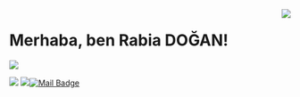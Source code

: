<img align='right' src="https://github-readme-stats.vercel.app/api?username=rabikkk&show_icons=true">

# Merhaba, ben Rabia DOĞAN! 

[![](https://img.shields.io/github/followers/cobanov?style=social)](https://www.github.com/rabikkk)


[![](https://img.shields.io/badge/linkedin-%230077B5.svg?&style=for-the-badge&logo=linkedin&logoColor=white)](https://www.linkedin.com/in/rabia-dogan-965439155/)
[![](https://img.shields.io/badge/instagram-%23E4405F.svg?&style=for-the-badge&logo=instagram&logoColor=white)](https://www.instagram.com/rbkdgn/)[![Mail Badge](https://img.shields.io/badge/doganrabia477@gmail.com-c14438?style=for-the-badge&logo=Gmail&logoColor=white&link=mailto:doganrabia477@gmail.com)](mailto:doganrabia477@gmail.com)
